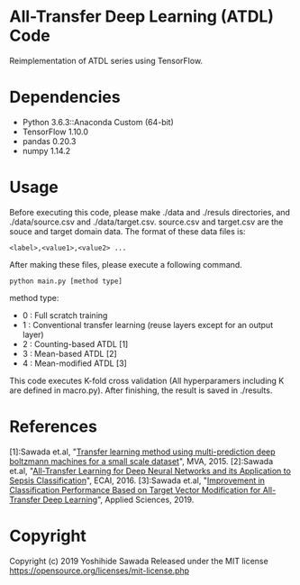 # All-Transfer Deep Learning (ATDL) Code
Reimplementation of ATDL series using TensorFlow. 

# Dependencies
- Python 3.6.3::Anaconda Custom (64-bit)
- TensorFlow 1.10.0
- pandas 0.20.3
- numpy 1.14.2

# Usage
Before executing this code, please make ./data and ./resuls directories, and ./data/source.csv and ./data/target.csv. source.csv and target.csv are the souce and target domain data. The format of these data files is: 

`<label>,<value1>,<value2> ...`

After making these files, please execute a following command.

`python main.py [method type]`

method type:
- 0 : Full scratch training
- 1 : Conventional transfer learning (reuse layers except for an output layer)
- 2 : Counting-based ATDL [1]
- 3 : Mean-based ATDL [2]
- 4 : Mean-modified ATDL [3]

This code executes K-fold cross validation (All hyperparamers including K are defined in macro.py). After finishing, the result is saved in ./results.

# References
[1]:Sawada et.al, "[Transfer learning method using multi-prediction deep boltzmann machines for a small scale dataset](http://www.mva-org.jp/Proceedings/2015USB/papers/05-21.pdf)", MVA, 2015.
[2]:Sawada et.al, "[All-Transfer Learning for Deep Neural Networks and its Application to Sepsis Classification](https://arxiv.org/abs/1711.04450)", ECAI, 2016.
[3]:Sawada et.al, "[Improvement in Classification Performance Based on Target Vector Modification for All-Transfer Deep Learning](https://www.mdpi.com/2076-3417/9/1/128)", Applied Sciences, 2019.


# Copyright
Copyright (c) 2019 Yoshihide Sawada
Released under the MIT license
https://opensource.org/licenses/mit-license.php
